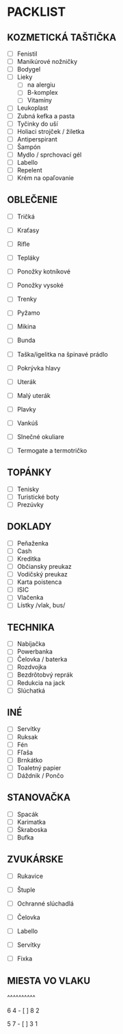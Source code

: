 # PACKLIST

## KOZMETICKÁ TAŠTIČKA
- [ ] Fenistil
- [ ] Manikúrové nožničky
- [ ] Bodygel
- [ ] Lieky
    - [ ] na alergiu
    - [ ] B-komplex
    - [ ] Vitamíny
- [ ] Leukoplast
- [ ] Zubná kefka a pasta
- [ ] Tyčinky do uší
- [ ] Holiaci strojček / žiletka
- [ ] Antiperspirant
- [ ] Šampón
- [ ] Mydlo / sprchovací gél
- [ ] Labello
- [ ] Repelent
- [ ] Krém na opaľovanie 

## OBLEČENIE
- [ ] Tričká
- [ ] Kraťasy
- [ ] Rifle
- [ ] Tepláky
- [ ] Ponožky kotníkové
- [ ] Ponožky vysoké 
- [ ] Trenky
- [ ] Pyžamo
- [ ] Mikina
- [ ] Bunda
- [ ] Taška/igelitka na špinavé prádlo
- [ ] Pokrývka hlavy
- [ ] Uterák
- [ ] Malý uterák
- [ ] Plavky
- [ ] Vankúš
- [ ] Slnečné okuliare
- [ ] Termogate a termotričko



## TOPÁNKY
- [ ] Tenisky
- [ ] Turistické boty
- [ ] Prezúvky

## DOKLADY
- [ ] Peňaženka
- [ ] Cash
- [ ] Kreditka
- [ ] Občiansky preukaz
- [ ] Vodičský preukaz
- [ ] Karta poistenca
- [ ] ISIC
- [ ] Vlačenka
- [ ] Lístky /vlak, bus/

## TECHNIKA 
- [ ] Nabíjačka
- [ ] Powerbanka
- [ ] Čelovka / baterka
- [ ] Rozdvojka
- [ ] Bezdrôtobvý reprák
- [ ] Redukcia na jack
- [ ] Slúchatká

## INÉ 
- [ ] Servítky
- [ ] Ruksak
- [ ] Fén
- [ ] Fľaša
- [ ] Brnkátko
- [ ] Toaletný papier
- [ ] Dáždnik / Pončo

## STANOVAČKA
- [ ] Spacák
- [ ] Karimatka
- [ ] Škraboska
- [ ] Bufka

## ZVUKÁRSKE
- [ ] Rukavice
- [ ] Štuple
- [ ] Ochranné slúchadlá
- [ ] Čelovka
- [ ] Labello
- [ ] Servítky
- [ ] Fixka 



## MIESTA VO VLAKU

^^^^^^^^^^

6 4 - [ ]  8 2

5 7 - [ ]  3 1
